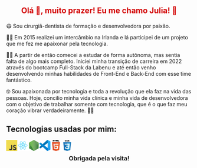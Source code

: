 <h2 align="center">
    <br>
    <p align="center" style="color: #D30404; font-weight: bold;"> Olá 👋, muito prazer! Eu me chamo Julia! 🤝
<p>
</h2>

😷 Sou cirurgiã-dentista de formação e desenvolvedora por paixão. 

👩‍💻 Em 2015 realizei um intercâmbio na Irlanda e lá participei de um projeto que me fez me apaixonar pela tecnologia. 

👩‍🎓 A partir de então comecei a estudar de forma autônoma, mas sentia falta de algo mais completo. Iniciei minha transição de carreira em 2022 
através do bootcamp Full-Stack da Labenu e até então venho desenvolvendo minhas habilidades de Front-End e Back-End com esse time fantástico. 


🤓 Sou apaixonada por tecnologia e toda a revolução que ela faz na vida das pessoas. Hoje, concilio minha vida clínica e minha vida de desenvolvedora com 
o objetivo de trabalhar somente com tecnologia, que é o que faz meu coração vibrar verdadeiramente. 🚀💚



## Tecnologias usadas por mim:

<a href="#"><img align="left" height="30" src="https://raw.githubusercontent.com/github/explore/80688e429a7d4ef2fca1e82350fe8e3517d3494d/topics/javascript/javascript.png" /></a>
<a href="#"><img align="left" height="30" src="https://raw.githubusercontent.com/github/explore/80688e429a7d4ef2fca1e82350fe8e3517d3494d/topics/react/react.png" /></a>
<a href="#"><img align="left" height="30" src="https://raw.githubusercontent.com/github/explore/80688e429a7d4ef2fca1e82350fe8e3517d3494d/topics/nodejs/nodejs.png" /></a>
<a href="#"><img align="left" height="30" src="https://raw.githubusercontent.com/github/explore/80688e429a7d4ef2fca1e82350fe8e3517d3494d/topics/visual-studio-code/visual-studio-code.png" /></a>
<a href="#"><img align="left" height="30" src="https://raw.githubusercontent.com/github/explore/80688e429a7d4ef2fca1e82350fe8e3517d3494d/topics/html/html.png" /></a>
<a href="#"><img align="left" height="30" src="https://raw.githubusercontent.com/github/explore/80688e429a7d4ef2fca1e82350fe8e3517d3494d/topics/css/css.png" /></a>



<div style="display: inline_block" align="center"><br>
<h3>Obrigada pela visita!</h3>
</div>
